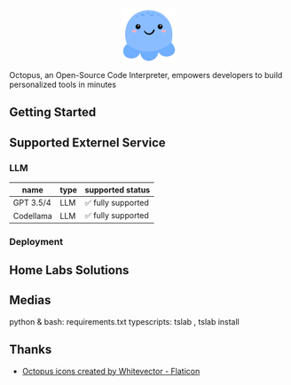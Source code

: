 <p align="center">
<img width="100px" src="./images/octopus_logo.png" align="center"/>

Octopus, an Open-Source Code Interpreter, empowers developers to build personalized tools in minutes



## Getting Started

## Supported Externel Service

### LLM

|name|type|supported status|
|----|----|----------------|
|GPT 3.5/4 | LLM | ✅ fully supported|
|Codellama | LLM | ✅ fully supported|

### Deployment

## Home Labs Solutions

## Medias
python & bash: requirements.txt
typescripts: tslab , tslab install

## Thanks

* [Octopus icons created by Whitevector - Flaticon](https://www.flaticon.com/free-icons/octopus)
